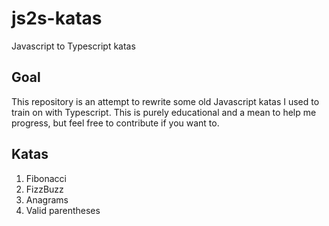 # js2s-katas
Javascript to Typescript katas

## Goal

This repository is an attempt to rewrite some old Javascript katas I used to train on with Typescript.
This is purely educational and a mean to help me progress, but feel free to contribute if you want to.

## Katas

1. Fibonacci
2. FizzBuzz
3. Anagrams  
4. Valid parentheses
